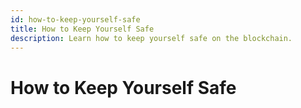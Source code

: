 ```yaml
---
id: how-to-keep-yourself-safe
title: How to Keep Yourself Safe
description: Learn how to keep yourself safe on the blockchain.
---
```


# How to Keep Yourself Safe